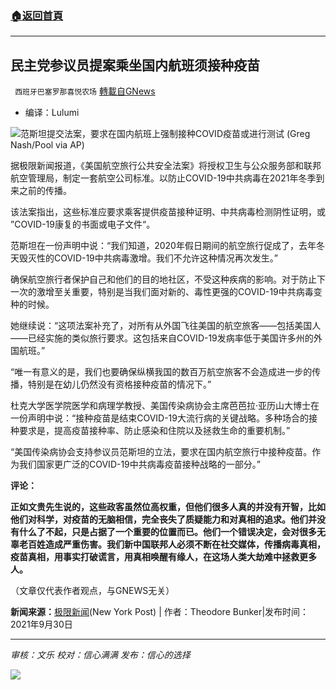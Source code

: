 ###  [:house:返回首頁](https://github.com/ourhimalayas/txt)
---


## 民主党参议员提案乘坐国内航班须接种疫苗
` 西班牙巴塞罗那喜悦农场` [轉載自GNews](https://gnews.org/zh-hans/1568926/)

- 编译：Lulumi


![](https://assets.gnews.org/wp-content/uploads/2021/10/unknown.png)范斯坦提交法案，要求在国内航班上强制接种COVID疫苗或进行测试 (Greg Nash/Pool via AP)

据极限新闻报道，《美国航空旅行公共安全法案》将授权卫生与公众服务部和联邦航空管理局，制定一套航空公司标准。以防止COVID-19中共病毒在2021年冬季到来之前的传播。

该法案指出，这些标准应要求乘客提供疫苗接种证明、中共病毒检测阴性证明，或 ”COVID-19康复的书面或电子文件“。

范斯坦在一份声明中说：“我们知道，2020年假日期间的航空旅行促成了，去年冬天毁灭性的COVID-19中共病毒激增。我们不允许这种情况再次发生。”

确保航空旅行者保护自己和他们的目的地社区，不受这种疾病的影响。对于防止下一次的激增至关重要，特别是当我们面对新的、毒性更强的COVID-19中共病毒变种的时候。

她继续说：“这项法案补充了，对所有从外国飞往美国的航空旅客——包括美国人——已经实施的类似旅行要求。这包括来自COVID-19发病率低于美国许多州的外国航班。”

“唯一有意义的是，我们也要确保纵横我国的数百万航空旅客不会造成进一步的传播，特别是在幼儿仍然没有资格接种疫苗的情况下。”

杜克大学医学院医学和病理学教授、美国传染病协会主席芭芭拉·亚历山大博士在一份声明中说：“接种疫苗是结束COVID-19大流行病的关键战略。多种场合的接种要求是，提高疫苗接种率、防止感染和住院以及拯救生命的重要机制。”

“美国传染病协会支持参议员范斯坦的立法，要求在国内航空旅行中接种疫苗。作为我们国家更广泛的COVID-19中共病毒疫苗接种战略的一部分。”

**评论：**

**正如文贵先生说的，这些政客虽然位高权重，但他们很多人真的并没有开智，比如他们对科学，对疫苗的无脑相信，完全丧失了质疑能力和对真相的追求。他们并没有什么了不起，只是占据了一个重要的位置而已。他们一个错误决定，会对很多无辜老百姓造成严重伤害。我们新中国联邦人必须不断在社交媒体，传播病毒真相，疫苗真相，用事实打破谎言，用真相唤醒有缘人，在这场人类大劫难中拯救更多人。**

（文章仅代表作者观点，与GNEWS无关）

**新闻来源：**[极限新闻](https://www.newsmax.com/newsfront/dianne-feinstein-vaccine-flights-bill/2021/09/30/id/1038643/)(New York Post) | 作者：Theodore Bunker|发布时间：2021年9月30日

* * *

*审核：文乐
校对：信心满满
发布：信心的选择*

![](https://assets.gnews.org/wp-content/uploads/2021/09/GNEWS_CH.-1-1.jpeg)
